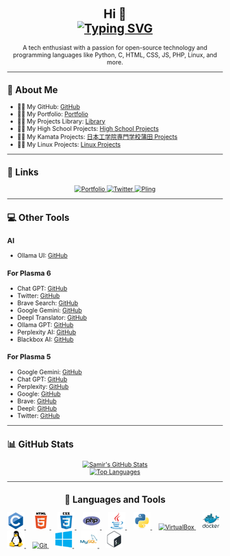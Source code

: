 <h1 align="center">
  <b>Hi 👋</b>
  <br>
  <a href="https://samirgaire10.github.io/Portfolio/" target="_blank">
    <img src="https://readme-typing-svg.demolab.com/?lines=I'm+Samir+Gaire;+私は,+ガイレ+サミル;म+समिर‌+गैरे+हो;" alt="Typing SVG">
  </a>
</h1>

<p align="center">
  A tech enthusiast with a passion for open-source technology and programming languages like Python, C, HTML, CSS, JS, PHP, Linux, and more.
</p>

---

## 🚀 About Me

- 👨‍💻 My GitHub: [GitHub](https://github.com/samirgaire10)
- 👨‍💻 My Portfolio: [Portfolio](https://samirgaire10.github.io/Portfolio/)
- 👨‍💻 My Projects Library: [Library](https://samirgaire10.github.io/Library/)
- 👨‍💻 My High School Projects: [High School Projects](https://samirgaire10.github.io/High-School-Web-Projects/)
- 👨‍💻 My Kamata Projects: [日本工学院専門学校蒲田 Projects](https://samirgaire10.github.io/kamata/)
- 👨‍💻 My Linux Projects: [Linux Projects](https://samirgaire10.github.io/linux/)

---

## 🔗 Links

<p align="center">
  <a href="https://samirgaire10.github.io/Portfolio/">
    <img src="https://img.shields.io/badge/my_portfolio-000?style=for-the-badge&logo=ko-fi&logoColor=white" alt="Portfolio">
  </a>
  <a href="https://twitter.com/samirgaire10_">
    <img src="https://img.shields.io/badge/twitter-1DA1F2?style=for-the-badge&logo=twitter&logoColor=white" alt="Twitter">
  </a>
  <a href="https://www.pling.com/u/samirgaire10/products">
    <img src="https://www.pling.com/stores/media/store_pling/pling-logo.png" width="100" alt="Pling">
  </a>
</p>

---

## 💻 Other Tools

### AI

- Ollama UI: [GitHub](https://github.com/samirgaire10/ollama-ui.git)

### For Plasma 6

- Chat GPT: [GitHub](https://github.com/samirgaire10/com.samirgaire10.chatgpt-plasma6.git)
- Twitter: [GitHub](https://github.com/samirgaire10/com.samirgaire10.Twitter-plasma6.git)
- Brave Search: [GitHub](https://github.com/samirgaire10/com.samirgaire10.Brave-plasma6.git)
- Google Gemini: [GitHub](https://github.com/samirgaire10/com.samirgaire10.google_gemini-plasma6.git)
- Deepl Translator: [GitHub](https://github.com/samirgaire10/com.samirgaire10.Deepl-plasma6.git)
- Ollama GPT: [GitHub](https://github.com/samirgaire10/com.samirgaire10.Ollama-plasma6.git)
- Perplexity AI: [GitHub](https://github.com/samirgaire10/com.samirgaire10.perplexityAi-plasma6.git)
- Blackbox AI: [GitHub](https://github.com/samirgaire10/blackbox.AI.git)

### For Plasma 5

- Google Gemini: [GitHub](https://github.com/samirgaire10/com.samirgaire10.Google-Gemini)
- Chat GPT: [GitHub](https://github.com/dark-eye/com.darkeye.chatGPT)
- Perplexity: [GitHub](https://github.com/samirgaire10/com.samirgaire10.perplexity)
- Google: [GitHub](https://github.com/samirgaire10/com.samirgaire10.google)
- Brave: [GitHub](https://github.com/samirgaire10/com.samirgaire10.brave)
- Deepl: [GitHub](https://github.com/samirgaire10/com.samirgaire10.Deepl)
- Twitter: [GitHub](https://github.com/samirgaire10/com.samirgaire10.twitter.git)

---

## 📊 GitHub Stats

<p align="center">
  <a href="https://github.com/samirgaire10">
    <img src="https://github-readme-stats.vercel.app/api?username=samirgaire10&show_icons=true&theme=tokyonight" alt="Samir's GitHub Stats">
  </a>
  <br>
  <a href="https://github.com/samirgaire10">
    <img src="https://github-readme-stats.vercel.app/api/top-langs/?username=samirgaire10&show_icons=true&theme=tokyonight&layout=pie" alt="Top Languages">
  </a>
</p>

---

<center>
  
  ## 🔗 Languages and Tools

<p align="left"> 
  <!-- C -->
  <a href="https://www.cprogramming.com/" target="_blank" rel="noreferrer" style="margin-right: 15px;"> 
    <img src="https://raw.githubusercontent.com/devicons/devicon/master/icons/c/c-original.svg" alt="C" width="40" height="40"/>
  </a> 
  <!-- HTML -->
  <a href="https://www.w3.org/html/" target="_blank" rel="noreferrer" style="margin-right: 15px;"> 
    <img src="https://raw.githubusercontent.com/devicons/devicon/master/icons/html5/html5-original-wordmark.svg" alt="HTML5" width="40" height="40"/>
  </a>
  <!-- CSS -->
  <a href="https://www.w3schools.com/css/" target="_blank" rel="noreferrer" style="margin-right: 15px;"> 
    <img src="https://raw.githubusercontent.com/devicons/devicon/master/icons/css3/css3-original-wordmark.svg" alt="CSS3" width="40" height="40"/>
  </a> 
  <!-- PHP -->
  <a href="https://www.php.net" target="_blank" rel="noreferrer" style="margin-right: 15px;"> 
    <img src="https://raw.githubusercontent.com/devicons/devicon/master/icons/php/php-original.svg" alt="PHP" width="40" height="40"/>
  </a> 
  <!-- Java -->
  <a href="https://www.java.com" target="_blank" rel="noreferrer" style="margin-right: 15px;">
    <img src="https://raw.githubusercontent.com/devicons/devicon/master/icons/java/java-original.svg" alt="Java" width="40" height="40"/>
  </a>
  <!-- Python -->
  <a href="https://www.python.org" target="_blank" rel="noreferrer" style="margin-right: 15px;"> 
    <img src="https://raw.githubusercontent.com/devicons/devicon/master/icons/python/python-original.svg" alt="Python" width="40" height="40"/>
  </a> 
  <!-- VirtualBox -->
  <a href="https://www.virtualbox.org/" target="_blank" rel="noreferrer" style="margin-right: 15px;"> 
    <img src="https://www.vectorlogo.zone/logos/virtualbox/virtualbox-icon.svg" alt="VirtualBox" width="40" height="40"/>
  </a> 
  <!-- Docker -->
  <a href="https://www.docker.com/" target="_blank" rel="noreferrer" style="margin-right: 15px;"> 
    <img src="https://raw.githubusercontent.com/devicons/devicon/master/icons/docker/docker-original-wordmark.svg" alt="Docker" width="40" height="40"/>
  </a> 
  <!-- Linux -->
  <a href="https://www.linux.org/" target="_blank" rel="noreferrer" style="margin-right: 15px;"> 
    <img src="https://raw.githubusercontent.com/devicons/devicon/master/icons/linux/linux-original.svg" alt="Linux" width="40" height="40"/>
  </a> 
  <!-- Git -->
  <a href="https://git-scm.com/" target="_blank" rel="noreferrer" style="margin-right: 15px;"> 
    <img src="https://www.vectorlogo.zone/logos/git-scm/git-scm-icon.svg" alt="Git" width="40" height="40"/>
  </a> 
  <!-- Windows -->
  <a href="https://www.microsoft.com/windows" target="_blank" rel="noreferrer" style="margin-right: 15px;"> 
    <img src="https://raw.githubusercontent.com/devicons/devicon/master/icons/windows8/windows8-original.svg" alt="Windows" width="40" height="40"/>
  </a>
  <!-- SQL -->
  <a href="https://www.mysql.com/" target="_blank" rel="noreferrer" style="margin-right: 15px;"> 
    <img src="https://raw.githubusercontent.com/devicons/devicon/master/icons/mysql/mysql-original-wordmark.svg" alt="SQL" width="40" height="40"/>
  </a> 
  <!-- SSH -->
 <!-- SSH (Using a Terminal Icon) -->
<a href="https://www.ssh.com/" target="_blank" rel="noreferrer" style="margin-right: 15px;"> 
  <img src="https://raw.githubusercontent.com/devicons/devicon/master/icons/bash/bash-original.svg" alt="SSH" width="40" height="40"/>
</a>

</p>

</center>


